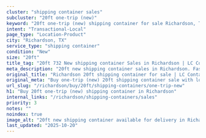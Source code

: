 ```yaml
---
cluster: "shipping container sales"
subcluster: "20ft one-trip (new)"
keyword: "20ft one-trip (new) shipping container for sale Richardson, TX"
intent: "Transactional-Local"
page_type: "Location-Product"
city: "Richardson, TX"
service_type: "shipping container"
condition: "New"
size: "20ft"
title_tag: "20ft 732 New shipping container Sales in Richardson | LC Container"
meta_description: "20ft new shipping container sales in Richardson. Fast delivery, competitive pricing. Serving shipping containers area. Quote ID: LRD. Call (214) 524-4168 for your free quote today."
original_title: "Richardson 20ft shipping container for sale | LC Container"
original_meta: "Buy one-trip (new) 20ft shipping container sale with local delivery in Richardson, TX. LC Container — local Since 2003. Request a fast quote today."
url_slug: "/richardson/buy/20ft/shipping-containers/one-trip-new"
h1: "Buy 20ft one-trip (new) shipping container in Richardson"
internal_links: "/richardson/shipping-containers/sales"
priority: 3
notes: ""
noindex: true
image_alt: "20ft new shipping container available for delivery in Richardson"
last_updated: "2025-10-20"
---
```


<!-- TODO: Add unique city/inventory copy, images, and internal links here. -->
